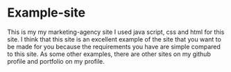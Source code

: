 # Example-site
This is my my marketing-agency site
I used java script, css and html for this site. I think that this site is an excellent example of the site that you want to be made for you because the requirements you have are simple compared to this site. As some other examples, there are other sites on my github profile and portfolio on my profile.

